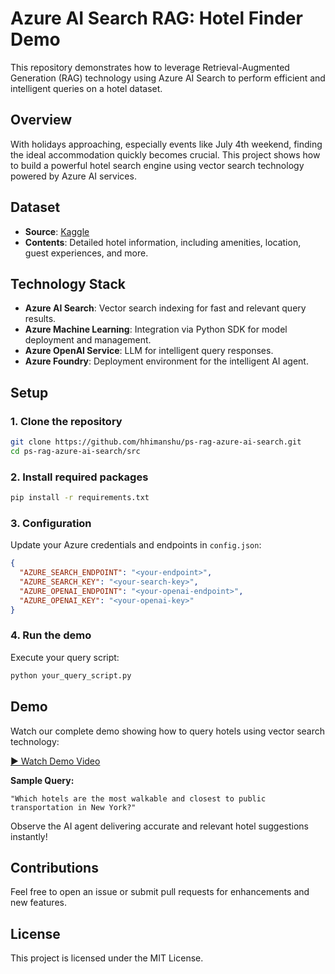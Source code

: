 # Azure AI Search RAG: Hotel Finder Demo

This repository demonstrates how to leverage Retrieval-Augmented Generation (RAG) technology using Azure AI Search to perform efficient and intelligent queries on a hotel dataset.

## Overview

With holidays approaching, especially events like July 4th weekend, finding the ideal accommodation quickly becomes crucial. This project shows how to build a powerful hotel search engine using vector search technology powered by Azure AI services.

## Dataset

- **Source**: [Kaggle](https://www.kaggle.com/)
- **Contents**: Detailed hotel information, including amenities, location, guest experiences, and more.

## Technology Stack

- **Azure AI Search**: Vector search indexing for fast and relevant query results.
- **Azure Machine Learning**: Integration via Python SDK for model deployment and management.
- **Azure OpenAI Service**: LLM for intelligent query responses.
- **Azure Foundry**: Deployment environment for the intelligent AI agent.

## Setup

### 1. Clone the repository

```bash
git clone https://github.com/hhimanshu/ps-rag-azure-ai-search.git
cd ps-rag-azure-ai-search/src
```

### 2. Install required packages

```bash
pip install -r requirements.txt
```

### 3. Configuration

Update your Azure credentials and endpoints in `config.json`:

```json
{
  "AZURE_SEARCH_ENDPOINT": "<your-endpoint>",
  "AZURE_SEARCH_KEY": "<your-search-key>",
  "AZURE_OPENAI_ENDPOINT": "<your-openai-endpoint>",
  "AZURE_OPENAI_KEY": "<your-openai-key>"
}
```

### 4. Run the demo

Execute your query script:

```bash
python your_query_script.py
```

## Demo

Watch our complete demo showing how to query hotels using vector search technology:

[▶️ Watch Demo Video](./Demo69.mp4)

**Sample Query:**

```text
"Which hotels are the most walkable and closest to public transportation in New York?"
```

Observe the AI agent delivering accurate and relevant hotel suggestions instantly!

## Contributions

Feel free to open an issue or submit pull requests for enhancements and new features.

## License

This project is licensed under the MIT License.

